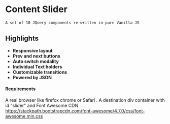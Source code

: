 # Content Slider

```sh
A set of 10 JQuery components re-written in pure Vanilla JS
```
## Highlights
* **Responsive layout**  
* **Prev and next buttons** 
* **Auto switch modality** 
* **Individual Text holders** 
* **Customizable transitions** 
* **Powered by JSON** 

#### Requirements 
A real browser like firefox chrome or Safari .
A destination div container with id "slider"
and Font Awesome CDN
https://stackpath.bootstrapcdn.com/font-awesome/4.7.0/css/font-awesome.min.css
